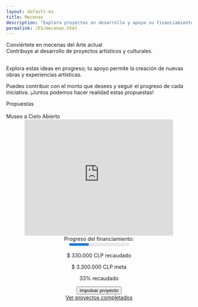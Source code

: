 ```yaml
---
layout: default-es
title: Mecenas
description: "Explora proyectos en desarrollo y apoya su financiamiento."
permalink: /ES/mecenas.html
---
```


<div class="titulo">Conviértete en mecenas del Arte actual</div>

<div class="subtitulo">Contribuye al desarrollo de proyectos artísticos y culturales.</div>

<!-- Párrafo 1 -->
<p class="parrafo" style="margin-top: 6%;">
  Explora estas ideas en progreso; tu apoyo permite la creación de nuevas obras y experiencias artísticas.
</p>

<!-- Párrafo 2 -->
<p class="parrafo">
  Puedes contribuir con el monto que desees y seguir el progreso de cada iniciativa. ¡Juntos podemos hacer realidad estas propuestas!
</p>

<div class="subtitulo">Propuestas</div>
<br>

<!-- Título del proyecto -->
<div class="subtitulo2" style="text-align: left;">
  Museo a Cielo Abierto
</div>
  
<!-- Video del Proyecto -->
<div class="video-container" style="display: flex; justify-content: center; max-width: 80%; margin: 0 auto;">
  <iframe width="560" height="315" src="https://www.youtube.com/embed/TU_VIDEO_ID" frameborder="0" allowfullscreen></iframe>
</div>
  
<!-- Barra de Progreso -->
<div class="barra-progreso-container" style="text-align: center; max-width: 80%; margin: 0 auto;">
  <label for="progreso">Progreso del financiamiento:</label>
  <div class="barra-progreso" style="display: flex; justify-content: center; max-width: 80%; margin: 0 auto;">
    <progress id="progreso" value="33" max="100" style="width: 50%;"></progress>
  </div>
  <p>$ 330.000 CLP recaudado</p>
  <p>$ 3.300.000 CLP meta</p>
  <p>33% recaudado</p>
</div>

<form action="https://www.paypal.com/ncp/payment/GX4V3R9TEHJ5G" method="post" target="_blank" style="text-align: center; max-width: 80%; margin: 0 auto;">
  <input class="pp-GX4V3R9TEHJ5G" type="submit" value="Impulsar proyecto" />
</form>

<div style="text-align: center; max-width: 80%; margin: 0 auto;">
  <a href="proyectos-completados.html" class="enlace">Ver proyectos completados</a>
</div>
<br><br>


